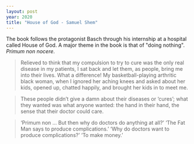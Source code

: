 ```yaml
---
layout: post
year: 2020
title: "House of God - Samuel Shem"
---
```


The book follows the protagonist Basch through his internship at a hospital called House of God. A major theme in the book is that of "doing nothing". _Primum non nocere_.

> Relieved to think that my compulsion to try to cure was the only real disease in my patients, I sat back and let them, as people, bring me into their lives. What a difference! My basketball-playing arthritic black woman, when I ignored her aching knees and asked about her kids, opened up, chatted happily, and brought her kids in to meet me.

> These people didn’t give a damn about their diseases or ‘cures’; what they wanted was what anyone wanted: the hand in their hand, the sense that their doctor could care.

> ‘Primum non ... But then why do doctors do anything at all?’ ‘The Fat Man says to produce complications.’ ‘Why do doctors want to produce complications?’ ‘To make money.’
